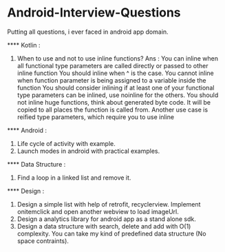 # Android-Interview-Questions

Putting all questions, i ever faced in android app domain.

**** Kotlin :
1. When to use and not to use inline functions?
Ans : 
You can inline when all functional type parameters are called directly or passed to other inline function
You should inline when ^ is the case.
You cannot inline when function parameter is being assigned to a variable inside the function
You should consider inlining if at least one of your functional type parameters can be inlined, use noinline for the others.
You should not inline huge functions, think about generated byte code. It will be copied to all places the function is called from.
Another use case is reified type parameters, which require you to use inline


**** Android :
1. Life cycle of activity with example.
2. Launch modes in android with practical examples.

**** Data Structure :
1. Find a loop in a linked list and remove it.

**** Design :
1. Design a simple list with help of retrofit, recyclerview. Implement onitemclick and open another webview to load imageUrl.
2. Design a analytics library for android app as a stand alone sdk.
3. Design a data structure with search, delete and add with O(1) complexity. You can take my kind of predefined data structure (No space contraints).
